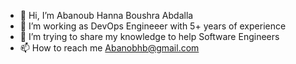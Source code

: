 - 👋 Hi, I’m Abanoub Hanna Boushra Abdalla
- 👀 I’m working as DevOps Engineeer with 5+ years of experience 
- 🌱 I’m trying to share my knowledge to help Software Engineers 
- 📫 How to reach me Abanobhb@gmail.com

<!---
AbanoubHB/AbanoubHB is a ✨ special ✨ repository because its `README.md` (this file) appears on your GitHub profile.
You can click the Preview link to take a look at your changes.
--->
